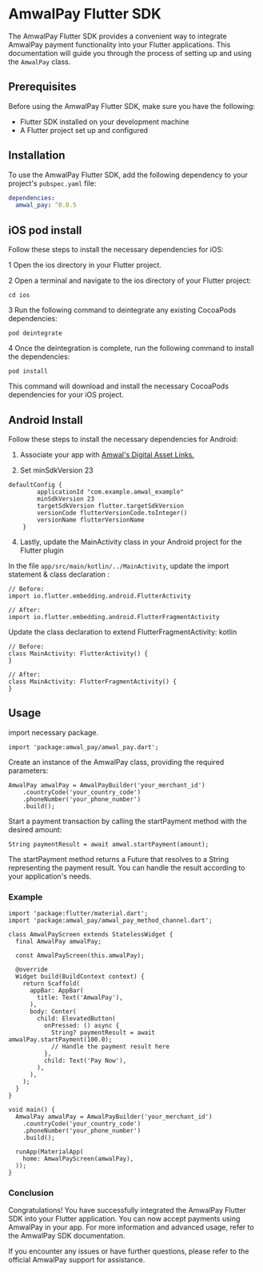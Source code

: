 # AmwalPay Flutter SDK

The AmwalPay Flutter SDK provides a convenient way to integrate AmwalPay payment functionality into your Flutter applications. This documentation will guide you through the process of setting up and using the `AmwalPay` class.

## Prerequisites

Before using the AmwalPay Flutter SDK, make sure you have the following:

- Flutter SDK installed on your development machine
- A Flutter project set up and configured

## Installation

To use the AmwalPay Flutter SDK, add the following dependency to your project's `pubspec.yaml` file:

```yaml
dependencies:
  amwal_pay: ^0.0.5
```

## iOS pod install

Follow these steps to install the necessary dependencies for iOS:

1 Open the ios directory in your Flutter project.

2 Open a terminal and navigate to the ios directory of your Flutter project:

```
cd ios
```
3 Run the following command to deintegrate any existing CocoaPods dependencies:

```
pod deintegrate
```

4 Once the deintegration is complete, run the following command to install the dependencies:
```
pod install
```

This command will download and install the necessary CocoaPods dependencies for your iOS project.

## Android Install

Follow these steps to install the necessary dependencies for Android:

1. Associate your app with [Amwal's Digital Asset Links.](https://docs.amwal.tech/docs/setup)

2. Set minSdkVersion 23

```
defaultConfig {
        applicationId "com.example.amwal_example"
        minSdkVersion 23
        targetSdkVersion flutter.targetSdkVersion
        versionCode flutterVersionCode.toInteger()
        versionName flutterVersionName
    }
```

4. Lastly, update the MainActivity class in your Android project for the Flutter plugin

In the file `app/src/main/kotlin/../MainActivity`, update the import statement & class declaration :

```
// Before:
import io.flutter.embedding.android.FlutterActivity

// After:
import io.flutter.embedding.android.FlutterFragmentActivity
```

Update the class declaration to extend FlutterFragmentActivity:
kotlin

```
// Before:
class MainActivity: FlutterActivity() {
}

// After:
class MainActivity: FlutterFragmentActivity() {
}
```



## Usage

import necessary package.

```
import 'package:amwal_pay/amwal_pay.dart';
```
Create an instance of the AmwalPay class, providing the required parameters:

```
AmwalPay amwalPay = AmwalPayBuilder('your_merchant_id')
    .countryCode('your_country_code')
    .phoneNumber('your_phone_number')
    .build();
```

Start a payment transaction by calling the startPayment method with the desired amount:

```
String paymentResult = await amwal.startPayment(amount);
```

The startPayment method returns a Future that resolves to a String representing the payment result. You can handle the result according to your application's needs.

### Example

```
import 'package:flutter/material.dart';
import 'package:amwal_pay/amwal_pay_method_channel.dart';

class AmwalPayScreen extends StatelessWidget {
  final AmwalPay amwalPay;

  const AmwalPayScreen(this.amwalPay);

  @override
  Widget build(BuildContext context) {
    return Scaffold(
      appBar: AppBar(
        title: Text('AmwalPay'),
      ),
      body: Center(
        child: ElevatedButton(
          onPressed: () async {
            String? paymentResult = await amwalPay.startPayment(100.0);
            // Handle the payment result here
          },
          child: Text('Pay Now'),
        ),
      ),
    );
  }
}

void main() {
  AmwalPay amwalPay = AmwalPayBuilder('your_merchant_id')
    .countryCode('your_country_code')
    .phoneNumber('your_phone_number')
    .build();

  runApp(MaterialApp(
    home: AmwalPayScreen(amwalPay),
  ));
}

```

### Conclusion

Congratulations! You have successfully integrated the AmwalPay Flutter SDK into your Flutter application. You can now accept payments using AmwalPay in your app. For more information and advanced usage, refer to the AmwalPay SDK documentation.

If you encounter any issues or have further questions, please refer to the official AmwalPay support for assistance.